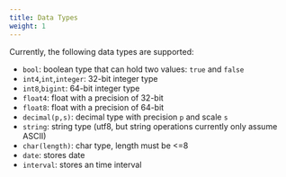```yaml
---
title: Data Types
weight: 1
---
```

Currently, the following data types are supported:

* `bool`: boolean type that can hold two values: `true` and `false`
* `int4`,`int`,`integer`: 32-bit integer type
* `int8`,`bigint`: 64-bit integer type
* `float4`: float with a precision of 32-bit
* `float8`: float with a precision of  64-bit
* `decimal(p,s)`: decimal type with precision `p` and scale `s`
* `string`: string type (utf8, but string operations currently only assume ASCII)
* `char(length)`: char type, length must be <=8 
* `date`: stores date
* `interval`: stores an time interval